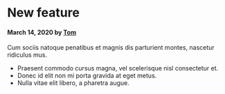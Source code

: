 # New feature

#### March 14, 2020 by [Tom](/)

Cum sociis natoque penatibus et magnis dis parturient montes, nascetur ridiculus mus.

- Praesent commodo cursus magna, vel scelerisque nisl consectetur et.
- Donec id elit non mi porta gravida at eget metus.
- Nulla vitae elit libero, a pharetra augue.